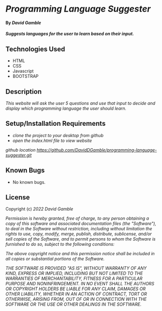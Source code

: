 # _Programming Language Suggester_

#### By _**David Gamble**_

#### _Suggests languages for the user to learn based on their input._

## Technologies Used

* HTML
* CSS
* Javascript
* BOOTSTRAP

## Description

_This website will ask the user 5 questions and use that input to decide and display which programming language the user should learn._

## Setup/Installation Requirements

* _clone the project to your desktop from github_
* _open the index.html file to view website_

_github location https://github.com/DavidDGamble/programming-language-suggester.git_

## Known Bugs

* No known bugs.

## License

Copyright (c) _2022 David Gamble_

_Permission is hereby granted, free of charge, to any person obtaining
a copy of this software and associated documentation files (the
"Software"), to deal in the Software without restriction, including
without limitation the rights to use, copy, modify, merge, publish,
distribute, sublicense, and/or sell copies of the Software, and to
permit persons to whom the Software is furnished to do so, subject to
the following conditions:_

_The above copyright notice and this permission notice shall be
included in all copies or substantial portions of the Software._

_THE SOFTWARE IS PROVIDED "AS IS", WITHOUT WARRANTY OF ANY KIND,
EXPRESS OR IMPLIED, INCLUDING BUT NOT LIMITED TO THE WARRANTIES OF
MERCHANTABILITY, FITNESS FOR A PARTICULAR PURPOSE AND
NONINFRINGEMENT. IN NO EVENT SHALL THE AUTHORS OR COPYRIGHT HOLDERS BE
LIABLE FOR ANY CLAIM, DAMAGES OR OTHER LIABILITY, WHETHER IN AN ACTION
OF CONTRACT, TORT OR OTHERWISE, ARISING FROM, OUT OF OR IN CONNECTION
WITH THE SOFTWARE OR THE USE OR OTHER DEALINGS IN THE SOFTWARE._